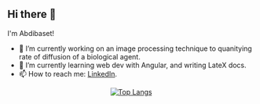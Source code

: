 ## Hi there 👋

I'm Abdibaset!

- 🔭 I’m currently working on an image processing technique to quanitying rate of diffusion of a biological agent.
- 🌱 I’m currently learning web dev with Angular, and writing LateX docs.
- 📫 How to reach me: [LinkedIn](https://www.linkedin.com/in/abdibaset-bare/).

<div align="center">

  [![Top Langs](https://github-readme-stats.vercel.app/api/top-langs/?username=abdibaset&hide=VHDL,Verilog,Jupyter+Notebook,Rich+Text+Format&layout=donut-vertical&langs_count=10)](https://github.com/anuraghazra/github-readme-stats)
</div>
